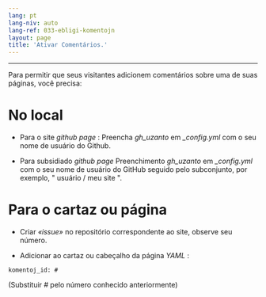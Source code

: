 ```yaml
---
lang: pt
lang-niv: auto
lang-ref: 033-ebligi-komentojn
layout: page
title: 'Ativar Comentários.'
---
```


---

Para permitir que seus visitantes adicionem comentários sobre uma de suas páginas, você precisa: 

# No local
 * Para o site   _github page_  : Preencha   _gh\_uzanto_   em   _\_config.yml_   com o seu nome de usuário do Github.  


 * Para subsidiado   _github page_  Preenchimento   _gh\_uzanto_   em   _\_config.yml_   com o seu nome de usuário do GitHub seguido pelo subconjunto, por exemplo,  " usuário / meu site ".  



# Para o cartaz ou página
 * Criar  _«issue»_  no repositório correspondente ao site, observe seu número. 



 * Adicionar ao cartaz ou cabeçalho da página  _YAML_ :   



```
komentoj_id: #
```
(Substituir _#_ pelo número conhecido anteriormente)
